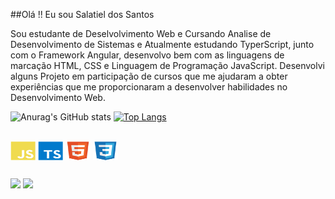 ##Olá !! Eu sou Salatiel dos Santos

Sou estudante de Deselvolvimento Web e Cursando Analise de Desenvolvimento de Sistemas
e Atualmente estudando TyperScript, junto com o Framework Angular,
desenvolvo bem com as linguagens de marcação HTML, CSS e Linguagem de Programação JavaScript.
Desenvolvi alguns Projeto em participação de cursos que me ajudaram a obter experiências 
que me proporcionaram a desenvolver habilidades no Desenvolvimento Web.


![Anurag's GitHub stats](https://github-readme-stats.vercel.app/api?username=Salatielsants&show_icons=true&theme=dark)
[![Top Langs](https://github-readme-stats.vercel.app/api/top-langs/?username=Salatielsants)](https://github.com/Salatielsants/github-readme-stats)

<div style="display: inline_block"><br>
  <img align="center" alt="Rafa-Js" height="30" width="40" src="https://raw.githubusercontent.com/devicons/devicon/master/icons/javascript/javascript-plain.svg">
  <img align="center" alt="Rafa-Ts" height="30" width="40" src="https://raw.githubusercontent.com/devicons/devicon/master/icons/typescript/typescript-plain.svg">
  <img align="center" alt="Rafa-HTML" height="30" width="40" src="https://raw.githubusercontent.com/devicons/devicon/master/icons/html5/html5-original.svg">
  <img align="center" alt="Rafa-CSS" height="30" width="40" src="https://raw.githubusercontent.com/devicons/devicon/master/icons/css3/css3-original.svg">
</div>
  
  ##
 
<div> 
  <a href = "mailto:salatieldossantosj@gmail.com"><img src="https://img.shields.io/badge/-Gmail-%23333?style=for-the-badge&logo=gmail&logoColor=white" target="_blank"></a>
    <a href="https://www.linkedin.com/in/salatiel-santos-7a184b129/" target="_blank"><img src="https://img.shields.io/badge/-LinkedIn-%230077B5?style=for-the-badge&logo=linkedin&logoColor=white" target="_blank"></a> 
 
 
</div>

